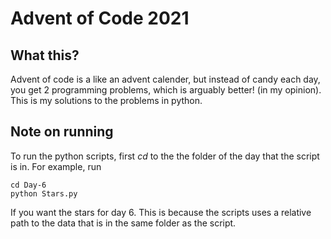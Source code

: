 # Advent of Code 2021
## What this?
Advent of code is a like an advent calender, but instead of candy each day, you get 2 programming problems, which is arguably better! (in my opinion).
This is my solutions to the problems in python.
## Note on running
To run the python scripts, first *cd* to the the folder of the day that the script is in. For example, run
```
cd Day-6
python Stars.py
```
If you want the stars for day 6. This is because the scripts uses a relative path to the data that is in the same folder as the script.